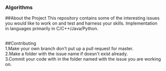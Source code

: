 ### Algorithms
##About the Project 
This repository contains some of the interesting issues you would like to work on and test and harness your skills.
Implementation in languages primarily in C/C++/Java/Python.<br><br>

##Contributing<br>
1.Make your own branch don't put up a pull request for master.<br>
2.Make a folder with the issue name if doesn't exist already.<br>
3.Commit your code with in the folder named with the issue you are working on.
